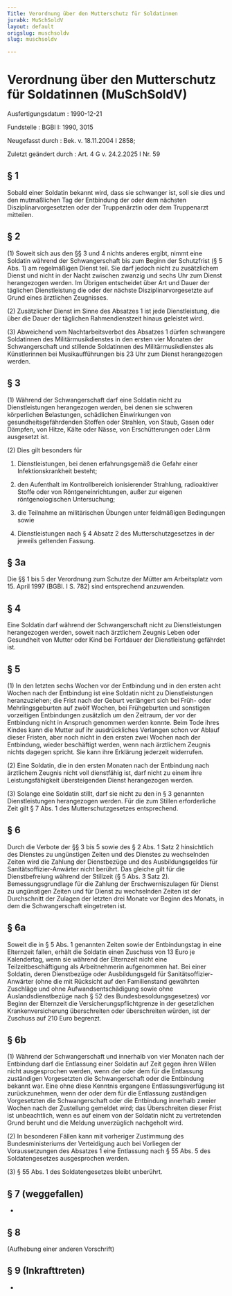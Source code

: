 ```yaml
---
Title: Verordnung über den Mutterschutz für Soldatinnen
jurabk: MuSchSoldV
layout: default
origslug: muschsoldv
slug: muschsoldv

---
```


# Verordnung über den Mutterschutz für Soldatinnen (MuSchSoldV)

Ausfertigungsdatum
:   1990-12-21

Fundstelle
:   BGBl I: 1990, 3015

Neugefasst durch
:   Bek. v. 18.11.2004 I 2858;

Zuletzt geändert durch
:   Art. 4 G v. 24.2.2025 I Nr. 59


## § 1

Sobald einer Soldatin bekannt wird, dass sie schwanger ist, soll sie dies und den mutmaßlichen Tag der Entbindung der oder dem nächsten Disziplinarvorgesetzten oder der Truppenärztin oder dem Truppenarzt mitteilen.


## § 2

(1) Soweit sich aus den §§ 3 und 4 nichts anderes ergibt, nimmt eine Soldatin während der Schwangerschaft bis zum Beginn der Schutzfrist (§ 5 Abs. 1) am regelmäßigen Dienst teil. Sie darf jedoch nicht zu zusätzlichem Dienst und nicht in der Nacht zwischen zwanzig und sechs Uhr zum Dienst herangezogen werden. Im Übrigen entscheidet über Art und Dauer der täglichen Dienstleistung die oder der nächste Disziplinarvorgesetzte auf Grund eines ärztlichen Zeugnisses.

(2) Zusätzlicher Dienst im Sinne des Absatzes 1 ist jede Dienstleistung, die über die Dauer der täglichen Rahmendienstzeit hinaus geleistet wird.

(3) Abweichend vom Nachtarbeitsverbot des Absatzes 1 dürfen schwangere Soldatinnen des Militärmusikdienstes in den ersten vier Monaten der Schwangerschaft und stillende Soldatinnen des Militärmusikdienstes als Künstlerinnen bei Musikaufführungen bis 23 Uhr zum Dienst herangezogen werden.


## § 3

(1) Während der Schwangerschaft darf eine Soldatin nicht zu Dienstleistungen herangezogen werden, bei denen sie schweren körperlichen Belastungen, schädlichen Einwirkungen von gesundheitsgefährdenden Stoffen oder Strahlen, von Staub, Gasen oder Dämpfen, von Hitze, Kälte oder Nässe, von Erschütterungen oder Lärm ausgesetzt ist.

(2) Dies gilt besonders für

1.  Dienstleistungen, bei denen erfahrungsgemäß die Gefahr einer Infektionskrankheit besteht;


2.  den Aufenthalt im Kontrollbereich ionisierender Strahlung, radioaktiver Stoffe oder von Röntgeneinrichtungen, außer zur eigenen röntgenologischen Untersuchung;


3.  die Teilnahme an militärischen Übungen unter feldmäßigen Bedingungen sowie


4.  Dienstleistungen nach § 4 Absatz 2 des Mutterschutzgesetzes in der jeweils geltenden Fassung.





## § 3a

Die §§ 1 bis 5 der Verordnung zum Schutze der Mütter am Arbeitsplatz vom 15. April 1997 (BGBl. I S. 782) sind entsprechend anzuwenden.


## § 4

Eine Soldatin darf während der Schwangerschaft nicht zu Dienstleistungen herangezogen werden, soweit nach ärztlichem Zeugnis Leben oder Gesundheit von Mutter oder Kind bei Fortdauer der Dienstleistung gefährdet ist.


## § 5

(1) In den letzten sechs Wochen vor der Entbindung und in den ersten acht Wochen nach der Entbindung ist eine Soldatin nicht zu Dienstleistungen heranzuziehen; die Frist nach der Geburt verlängert sich bei Früh- oder Mehrlingsgeburten auf zwölf Wochen, bei Frühgeburten und sonstigen vorzeitigen Entbindungen zusätzlich um den Zeitraum, der vor der Entbindung nicht in Anspruch genommen werden konnte. Beim Tode ihres Kindes kann die Mutter auf ihr ausdrückliches Verlangen schon vor Ablauf dieser Fristen, aber noch nicht in den ersten zwei Wochen nach der Entbindung, wieder beschäftigt werden, wenn nach ärztlichem Zeugnis nichts dagegen spricht. Sie kann ihre Erklärung jederzeit widerrufen.

(2) Eine Soldatin, die in den ersten Monaten nach der Entbindung nach ärztlichem Zeugnis nicht voll dienstfähig ist, darf nicht zu einem ihre Leistungsfähigkeit übersteigenden Dienst herangezogen werden.

(3) Solange eine Soldatin stillt, darf sie nicht zu den in § 3 genannten Dienstleistungen herangezogen werden. Für die zum Stillen erforderliche Zeit gilt § 7 Abs. 1 des Mutterschutzgesetzes entsprechend.


## § 6

Durch die Verbote der §§ 3 bis 5 sowie des § 2 Abs. 1 Satz 2 hinsichtlich des Dienstes zu ungünstigen Zeiten und des Dienstes zu wechselnden Zeiten wird die Zahlung der Dienstbezüge und des Ausbildungsgeldes für Sanitätsoffizier-Anwärter nicht berührt. Das gleiche gilt für die Dienstbefreiung während der Stillzeit (§ 5 Abs. 3 Satz 2). Bemessungsgrundlage für die Zahlung der Erschwerniszulagen für Dienst zu ungünstigen Zeiten und für Dienst zu wechselnden Zeiten ist der Durchschnitt der Zulagen der letzten drei Monate vor Beginn des Monats, in dem die Schwangerschaft eingetreten ist.


## § 6a

Soweit die in § 5 Abs. 1 genannten Zeiten sowie der Entbindungstag in eine Elternzeit fallen, erhält die Soldatin einen Zuschuss von 13 Euro je Kalendertag, wenn sie während der Elternzeit nicht eine Teilzeitbeschäftigung als Arbeitnehmerin aufgenommen hat. Bei einer Soldatin, deren Dienstbezüge oder Ausbildungsgeld für Sanitätsoffizier-Anwärter (ohne die mit Rücksicht auf den Familienstand gewährten Zuschläge und ohne Aufwandsentschädigung sowie ohne Auslandsdienstbezüge nach § 52 des Bundesbesoldungsgesetzes) vor Beginn der Elternzeit die Versicherungspflichtgrenze in der gesetzlichen Krankenversicherung überschreiten oder überschreiten würden, ist der Zuschuss auf 210 Euro begrenzt.


## § 6b

(1) Während der Schwangerschaft und innerhalb von vier Monaten nach der Entbindung darf die Entlassung einer Soldatin auf Zeit gegen ihren Willen nicht ausgesprochen werden, wenn der oder dem für die Entlassung zuständigen Vorgesetzten die Schwangerschaft oder die Entbindung bekannt war. Eine ohne diese Kenntnis ergangene Entlassungsverfügung ist zurückzunehmen, wenn der oder dem für die Entlassung zuständigen Vorgesetzten die Schwangerschaft oder die Entbindung innerhalb zweier Wochen nach der Zustellung gemeldet wird; das Überschreiten dieser Frist ist unbeachtlich, wenn es auf einem von der Soldatin nicht zu vertretenden Grund beruht und die Meldung unverzüglich nachgeholt wird.

(2) In besonderen Fällen kann mit vorheriger Zustimmung des Bundesministeriums der Verteidigung auch bei Vorliegen der Voraussetzungen des Absatzes 1 eine Entlassung nach § 55 Abs. 5 des Soldatengesetzes ausgesprochen werden.

(3) § 55 Abs. 1 des Soldatengesetzes bleibt unberührt.


## § 7 (weggefallen)

-


## § 8

(Aufhebung einer anderen Vorschrift)


## § 9 (Inkrafttreten)

-

